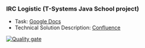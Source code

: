 ### IRC Logistic (T-Systems Java School project)

* Task: [Google Docs](https://docs.google.com/document/d/1uiWsxqpKhPz0m6jQIP65pY4iL0W6hA3AeZ5pBjNqknI/edit?usp=sharing)
* Technical Solution Description: [Confluence](https://ruddi.atlassian.net/l/c/xpCBRB47)

[![Quality gate](https://sonarcloud.io/api/project_badges/quality_gate?project=ivan_rud_logiweb)](https://sonarcloud.io/dashboard?id=ivan_rud_logiweb)